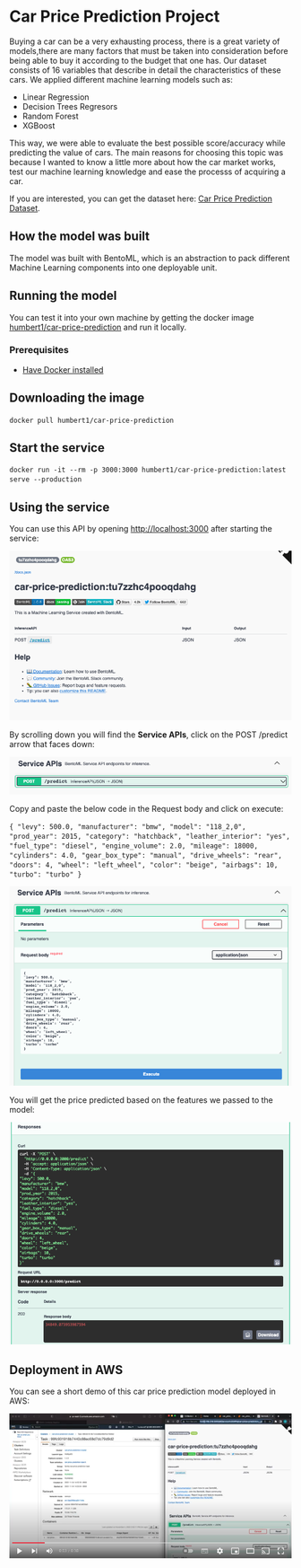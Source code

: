 # Car Price Prediction Project

Buying a car can be a very exhausting process, there is a great variety of models,there are many factors that must be taken into consideration before being able to buy it according to the budget that one has. Our dataset consists of 16 variables that describe in detail the characteristics of these cars. We applied different machine learning models such as:

- Linear Regression
- Decision Trees Regresors
- Random Forest
- XGBoost

This way, we were able to evaluate the best possible score/accuracy while predicting the value of cars. The main reasons for choosing this topic was because I wanted to know a little more about how the car market works, test our machine learning knowledge and ease the processs of acquiring a car.

If you are interested, you can get the dataset here: [Car Price Prediction Dataset](https://www.kaggle.com/datasets/deepcontractor/car-price-prediction-challenge).

## How the model was built

The model was built with BentoML, which is an abstraction to pack different Machine Learning components into one deployable unit.

## Running the model

You can test it into your own machine by getting the docker image [humbert1/car-price-prediction](https://hub.docker.com/repository/docker/humbert1/car-price-prediction) and run it locally.

### Prerequisites

- [Have Docker installed](https://docs.docker.com/get-docker/)

## Downloading the image

`docker pull humbert1/car-price-prediction`

## Start the service

`docker run -it --rm -p 3000:3000 humbert1/car-price-prediction:latest serve --production`

## Using the service

You can use this API by opening [http://localhost:3000](http://localhost:3000) after starting the service:

![service1](resources/service1.png)

By scrolling down you will find the **Service APIs**, click on the POST /predict arrow that faces down:

![service2](resources/service2.png)

Copy and paste the below code in the Request body and click on execute:

`{ "levy": 500.0, "manufacturer": "bmw", "model": "118_2,0", "prod_year": 2015, "category": "hatchback", "leather_interior": "yes", "fuel_type": "diesel", "engine_volume": 2.0, "mileage": 18000, "cylinders": 4.0, "gear_box_type": "manual", "drive_wheels": "rear", "doors": 4, "wheel": "left_wheel", "color": "beige", "airbags": 10, "turbo": "turbo" }`

![service3](resources/service3.png)

You will get the price predicted based on the features we passed to the model:

![service4](resources/service4.png)

## Deployment in AWS

You can see a short demo of this car price prediction model deployed in AWS:

[![video](resources/video.png)](https://youtu.be/PYBRlv7psTQ)
